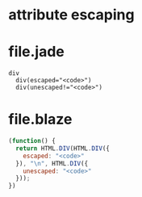 # attribute escaping

# file.jade
```jade
div
  div(escaped="<code>")
  div(unescaped!="<code>")
```

# file.blaze
```javascript
(function() {
  return HTML.DIV(HTML.DIV({
    escaped: "<code>"
  }), "\n", HTML.DIV({
    unescaped: "<code>"
  }));
})
```
